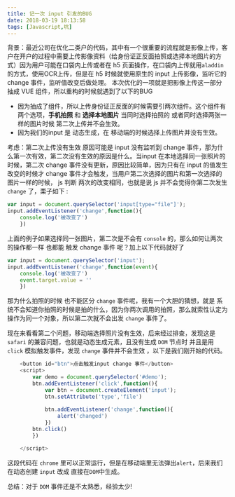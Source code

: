 ```yaml
---
title: 记一次 input 引发的BUG
date: 2018-03-19 18:13:58
tags: [Javascript,坑]
---
```


背景：最近公司在优化二类户的代码，其中有一个很重要的流程就是影像上传，客户在开户的过程中需要上传影像资料（给身份证正反面拍照或选择本地图片的方式）因为用户可能在口袋内上传或者在 h5 页面操作，在口袋内上传就用`aladdin`的方式，使用OCR上传，但是在 h5 时候就使用原生的 input 上传影像，监听它的 change 事件，监听值改变后做处理。
 本次优化的一项就是把影像上传这一部分抽成 VUE 组件，所以重构的时候就遇到了以下的BUG
 - 因为抽成了组件，所以上传身份证正反面的时候需要引两次组件。这个组件有两个选项，**手机拍照** 和 **选择本地图片** 当同时选择拍照的 或者同时选择两张一样的图片时候 第二次上传并不会生效。
 - 因为我们的input 是 动态生成，在 移动端的时候选择上传图片并没有生效。


考虑：第二次上传没有生效 原因可能是 input 没有监听到 change 事件，那为什么第一次有效，第二次没有生效的原因是什么。当input 在本地选择同一张照片的时候，第二次 change 事件没有更新，原因比较简单，因为只有在 input 的值发生改变的时候才 change 事件才会触发，当用户第二次选择的图片和第一次选择的图片一样的时候， js 判断 两次的改变相同，也就是说 js 并不会觉得你第二次发生 `change` 了，栗子如下 :
```javascript
var input = document.querySelector('input[type="file"]');
input.addEventListener('change',function(){
	console.log('被改变了')
	})
```
上面的例子如果选择同一张图片，第二次是不会有 `console` 的，那么如何让两次的操作都一样 也都能 触发 change 事件 呢？加上以下代码就好了

```javascript
var input = document.querySelector('input');
input.addEventListener('change',function(event){
	console.log('被改变了')
	event.target.value = ''
	})
```
那为什么拍照的时候 也不能区分 `change` 事件呢，我有一个大胆的猜想，就是 系统不会知道你拍照的时候是拍的什么，因为你两次调用的拍照，那么就索性认定为操作为同一个对象，所以第二次就不会出发 `change` 事件了。


现在来看看第二个问题，移动端选择照片没有生效，后来经过排查，发现这是 `safari` 的兼容问题，也就是动态生成元素，且没有生成 `DOM` 节点时 并且是用`click` 模拟触发事件，发现 `change` 事件并不会生效 ，以下是我们刚开始的代码。

``` javascript
	<button id="btn">点击触发input change 事件</button>
	<script>
		var demo = document.querySelector('#demo');
		btn.addEventListener('click',function(){
			var btn = document.createElement('input');
			btn.setAttribute('type','file')
			
			btn.addEventListener('change',function(){
				alert('changed')
			})
		btn.click()
		})

	</script>
```

这段代码在 `chrome` 里可以正常运行，但是在移动端里无法弹出`alert`，后来我们在动态创建 `input` 改成 直接在`DOM`中生成。

总结：对于 `DOM` 事件还是不太熟悉，经验太少! 